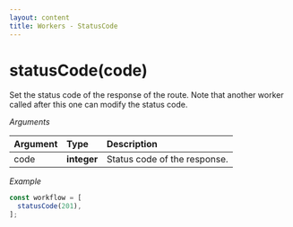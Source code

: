 ```yaml
---
layout: content
title: Workers - StatusCode
---
```


# statusCode(code)

Set the status code of the response of the route.
Note that another worker called after this one can modify the status code.

_Arguments_

| Argument | Type        | Description                  |
| :------- | :---------- | :--------------------------- |
| code     | **integer** | Status code of the response. |

_Example_

```js
const workflow = [
  statusCode(201),
];
```
